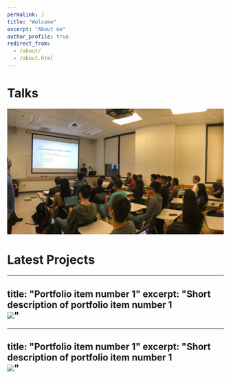 ```yaml
---
permalink: /
title: "Welcome"
excerpt: "About me"
author_profile: true
redirect_from: 
  - /about/
  - /about.html
---
```


Talks
======
<img src='/images/test_image.jpg'>

Latest Projects
======

---
title: "Portfolio item number 1"
excerpt: "Short description of portfolio item number 1<br/><img src='/images/image-alignment-300x200.jpg'>"
---

---
title: "Portfolio item number 1"
excerpt: "Short description of portfolio item number 1<br/><img src='/images/image-alignment-300x200.jpg'>"
---
